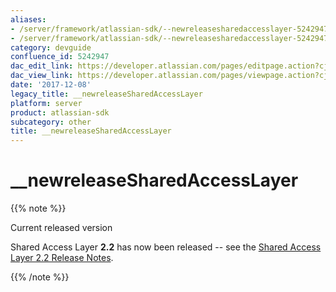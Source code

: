 ```yaml
---
aliases:
- /server/framework/atlassian-sdk/--newreleasesharedaccesslayer-5242947.html
- /server/framework/atlassian-sdk/--newreleasesharedaccesslayer-5242947.md
category: devguide
confluence_id: 5242947
dac_edit_link: https://developer.atlassian.com/pages/editpage.action?cjm=wozere&pageId=5242947
dac_view_link: https://developer.atlassian.com/pages/viewpage.action?cjm=wozere&pageId=5242947
date: '2017-12-08'
legacy_title: __newreleaseSharedAccessLayer
platform: server
product: atlassian-sdk
subcategory: other
title: __newreleaseSharedAccessLayer
---
```

# \_\_newreleaseSharedAccessLayer

{{% note %}}

Current released version

Shared Access Layer **2.2** has now been released -- see the <a href="/pages/createpage.action?spaceKey=SAL&amp;title=Shared+Access+Layer+2.2+Release+Notes" class="createlink">Shared Access Layer 2.2 Release Notes</a>.

{{% /note %}}


















































































































